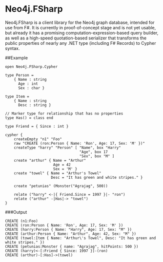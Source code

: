 # Neo4j.FSharp

Neo4j.FSharp is a client library for the Neo4j graph database, intended for use from F#.
It is currently in proof-of-concept stage and is not yet usable, but already it has
a promising computation-expression-based query builder, as well as a high-speed 
quotation-based serializer that transforms the public properties of nearly
any .NET type (including F# Records) to Cypher syntax.

##Example

    open Neo4j.FSharp.Cypher

    type Person =
        { Name : string
          Age : int
          Sex : char }

    type Item =
        { Name : string
          Desc : string }

    // Marker type for relationship that has no properties
    type Has() = class end

    type Friend = { Since : int }

    cypher {
        createEmpty "n1" "Foo"
        raw "CREATE (ron:Person { Name: 'Ron', Age: 17, Sex: 'M' })"
        createType "harry" "Person" [ "Name", box "Harry"
                                      "Age", box 17
                                      "Sex", box "M" ]
        create "arthur" { Name = "Arthur"
                          Age = 42
                          Sex = 'M' }
        create "towel" { Name = "Arthur's Towel"
                         Desc = "It has green and white stripes." }

        create "petunias" (Monster("Agrajag", 500))

        relate ("harry" <-|{ Friend.Since = 1997 }|- "ron")
        relate ("arthur" -|Has|-> "towel")
    }

###Output

    CREATE (n1:Foo)
    CREATE (ron:Person { Name: 'Ron', Age: 17, Sex: 'M' })
    CREATE (harry:Person { Name: "Harry", Age: 17, Sex: "M" })
    CREATE (arthur:Person { Name: "Arthur", Age: 42, Sex: "M" })
    CREATE (towel:Item { Name: "Arthur\'s Towel", Desc: "It has green and white stripes." })
    CREATE (petunias:Monster { name: "Agrajag", hitPoints: 500 })
    CREATE (harry)<-[:Friend { Since: 1997 }]-(ron)
    CREATE (arthur)-[:Has]->(towel)
